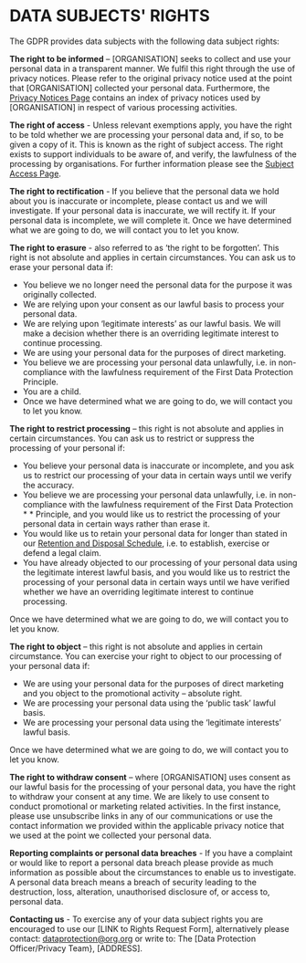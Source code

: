 # DATA SUBJECTS' RIGHTS

The GDPR provides data subjects with the following data subject rights:

**The right to be informed** – [ORGANISATION] seeks to collect and use your personal data in a transparent manner. We fulfil this right through the use of privacy notices. Please refer to the original privacy notice used at the point that [ORGANISATION] collected your personal data. Furthermore, the [Privacy Notices Page](/PRIVACY-NOTICES/Read.MD) contains an index of privacy notices used by [ORGANISATION] in respect of various processing activities.

**The right of access** - Unless relevant exemptions apply, you have the right to be told whether we are processing your personal data and, if so, to be given a copy of it. This is known as the right of subject access. The right exists to support individuals to be aware of, and verify, the lawfulness of the processing by organisations. For further information please see the [Subject Access Page](/SUBJECTS-ACCESS-RIGHTS/Read.MD).

**The right to rectification** - If you believe that the personal data we hold about you is inaccurate or incomplete, please contact us and we will investigate. If your personal data is inaccurate, we will rectify it. If your personal data is incomplete, we will complete it. Once we have determined what we are going to do, we will contact you to let you know.

**The right to erasure** - also referred to as ‘the right to be forgotten’. This right is not absolute and applies in certain circumstances. You can ask us to erase your personal data if:

* You believe we no longer need the personal data for the purpose it was originally collected.
* We are relying upon your consent as our lawful basis to process your personal data.
* We are relying upon ‘legitimate interests’ as our lawful basis. We will make a decision whether there is an overriding legitimate interest to continue processing.
* We are using your personal data for the purposes of direct marketing.
* You believe we are processing your personal data unlawfully, i.e. in non-compliance with the lawfulness requirement of the First Data Protection Principle.
* You are a child.
* Once we have determined what we are going to do, we will contact you to let you know.

**The right to restrict processing** – this right is not absolute and applies in certain circumstances. You can ask us to restrict or suppress the processing of your personal if:

* You believe your personal data is inaccurate or incomplete, and you ask us to restrict our processing of your data in certain ways until we verify the accuracy.
* You believe we are processing your personal data unlawfully, i.e. in non-compliance with the lawfulness requirement of the First Data Protection * * Principle, and you would like us to restrict the processing of your personal data in certain ways rather than erase it.
* You would like us to retain your personal data for longer than stated in our [Retention and Disposal Schedule](/RECORDS-MANAGEMENT.Read.MD), i.e. to establish, exercise or defend a legal claim.
* You have already objected to our processing of your personal data using the legitimate interest lawful basis, and you would like us to restrict the processing of your personal data in certain ways until we have verified whether we have an overriding legitimate interest to continue processing.

Once we have determined what we are going to do, we will contact you to let you know.

**The right to object** – this right is not absolute and applies in certain circumstance. You can exercise your right to object to our processing of your personal data if:

* We are using your personal data for the purposes of direct marketing and you object to the promotional activity – absolute right.
* We are processing your personal data using the ‘public task’ lawful basis.
* We are processing your personal data using the ‘legitimate interests’ lawful basis.

Once we have determined what we are going to do, we will contact you to let you know.

**The right to withdraw consent** – where [ORGANISATION] uses consent as our lawful basis for the processing of your personal data, you have the right to withdraw your consent at any time. We are likely to use consent to conduct promotional or marketing related activities. In the first instance, please use unsubscribe links in any of our communications or use the contact information we provided within the applicable privacy notice that we used at the point we collected your personal data.  

**Reporting complaints or personal data breaches** - If you have a complaint or would like to report a personal data breach please provide as much information as possible about the circumstances to enable us to investigate. A personal data breach means a breach of security leading to the destruction, loss, alteration, unauthorised disclosure of, or access to, personal data.

**Contacting us** - To exercise any of your data subject rights you are encouraged to use our [LINK to Rights Request Form], alternatively please contact: [dataprotection@org.org](mailto:dataprotection@org.org) or write to: The [Data Protection Officer/Privacy Team}, [ADDRESS].
